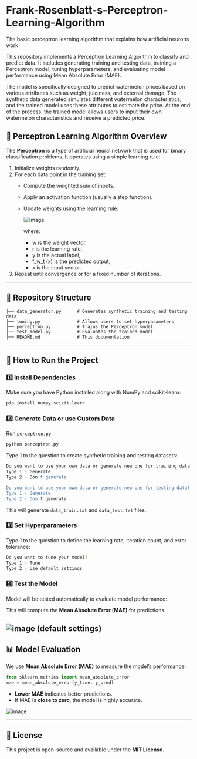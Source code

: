# Frank-Rosenblatt-s-Perceptron-Learning-Algorithm
The basic perceptron learning algorithm that explains how artificial neurons work

This repository implements a Perceptron Learning Algorithm to classify and predict data. It includes generating training and testing data, training a Perceptron model, tuning hyperparameters, and evaluating model performance using Mean Absolute Error (MAE).

The model is specifically designed to predict watermelon prices based on various attributes such as weight, juiciness, and external damage. The synthetic data generated simulates different watermelon characteristics, and the trained model uses these attributes to estimate the price. At the end of the process, the trained model allows users to input their own watermelon characteristics and receive a predicted price.

## 📌 Perceptron Learning Algorithm Overview

The **Perceptron** is a type of artificial neural network that is used for binary classification problems. It operates using a simple learning rule:

1. Initialize weights randomly.
2. For each data point in the training set:
   - Compute the weighted sum of inputs.
   - Apply an activation function (usually a step function).
   - Update weights using the learning rule:
     
     ![image](https://github.com/user-attachments/assets/09ea43b5-6f0a-45bf-beb2-e07da35c8922)

     
     where:
     - w is the weight vector,
     - r is the learning rate,
     - y is the actual label,
     - f_w_t (x) is the predicted output,
     - x is the input vector.
3. Repeat until convergence or for a fixed number of iterations.

---

## 📂 Repository Structure

```
├── data_generator.py      # Generates synthetic training and testing data
├── tuning.py              # Allows users to set hyperparameters
├── perceptron.py          # Trains the Perceptron model
├── test_model.py          # Evaluates the trained model
├── README.md              # This documentation
```

---

## 🚀 How to Run the Project

### 1️⃣ Install Dependencies
Make sure you have Python installed along with NumPy and scikit-learn:
```bash
pip install numpy scikit-learn
```

### 2️⃣ Generate Data or use Custom Data
Run `perceptron.py`
```bash
python perceptron.py
```

Type 1 to the question to create synthetic training and testing datasets:
```bash
Do you want to use your own data or generate new one for training data?
Type 1 - Generate
Type 2 - Don't generate

Do you want to use your own data or generate new one for testing data?
Type 1 - Generate
Type 2 - Don't generate
```
This will generate `data_train.txt` and `data_test.txt` files.

### 3️⃣ Set Hyperparameters
Type 1 to the question to define the learning rate, iteration count, and error tolerance:
```bash
Do you want to tune your model?
Type 1 - Tune
Type 2 - Use default settings
```

### 4️⃣ Test the Model

Model will be tested automatically to evaluate model performance:

This will compute the **Mean Absolute Error (MAE)** for predictions.

![image](https://github.com/user-attachments/assets/83619ca6-bd21-4c79-971a-a848e6744bc0)
(default settings)
---

## 📊 Model Evaluation
We use **Mean Absolute Error (MAE)** to measure the model’s performance:
```python
from sklearn.metrics import mean_absolute_error
mae = mean_absolute_error(y_true, y_pred)
```
- **Lower MAE** indicates better predictions.
- If MAE is **close to zero**, the model is highly accurate.

![image](https://github.com/user-attachments/assets/b6400779-7430-4998-8724-ba27bcb8eaf0)

---

## 📜 License
This project is open-source and available under the **MIT License**.

